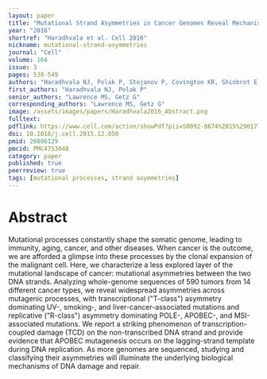 ```yaml
---
layout: paper
title: "Mutational Strand Asymmetries in Cancer Genomes Reveal Mechanisms of DNA Damage and Repair"
year: "2016"
shortref: "Haradhvala et al. Cell 2016"
nickname: mutational-strand-asymmetries
journal: "Cell"
volume: 164
issue: 3
pages: 538-549
authors: "Haradhvala NJ, Polak P, Stojanov P, Covington KR, Shinbrot E, Hess JM, Rheinbay E, Kim J, Maruvka YE, Braunstein LZ, Kamburov A, Hanawalt PC, Wheeler DA, Koren A, Lawrence MS, Getz G"
first_authors: "Haradhvala NJ, Polak P"
senior_authors: "Lawrence MS, Getz G"
corresponding_authors: "Lawrence MS, Getz G"
image: /assets/images/papers/Haradhvala2016_Abstract.png
fulltext:
pdflink: https://www.cell.com/action/showPdf?pii=S0092-8674%2815%2901714-6
doi: 10.1016/j.cell.2015.12.050
pmid: 26806129
pmcid: PMC4753048
category: paper
published: true
peerreview: true
tags: [mutational processes, strand asymmetries]
---
```


# Abstract

Mutational processes constantly shape the somatic genome, leading to immunity, aging, cancer, and other diseases. When cancer is the outcome, we are afforded a glimpse into these processes by the clonal expansion of the malignant cell. Here, we characterize a less explored layer of the mutational landscape of cancer: mutational asymmetries between the two DNA strands. Analyzing whole-genome sequences of 590 tumors from 14 different cancer types, we reveal widespread asymmetries across mutagenic processes, with transcriptional ("T-class") asymmetry dominating UV-, smoking-, and liver-cancer-associated mutations and replicative ("R-class") asymmetry dominating POLE-, APOBEC-, and MSI-associated mutations. We report a striking phenomenon of transcription-coupled damage (TCD) on the non-transcribed DNA strand and provide evidence that APOBEC mutagenesis occurs on the lagging-strand template during DNA replication. As more genomes are sequenced, studying and classifying their asymmetries will illuminate the underlying biological mechanisms of DNA damage and repair.

